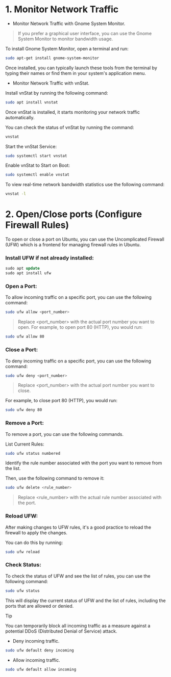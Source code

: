 # 1. Monitor Network Traffic

*  Monitor Network Traffic with Gnome System Monitor.
> If you prefer a graphical user interface, you can use the Gnome System Monitor to monitor bandwidth usage.

To install Gnome System Monitor, open a terminal and run:
```bash
sudo apt-get install gnome-system-monitor
```
Once installed, you can typically launch these tools from the terminal by typing their names or find them in your system's application menu. 

* Monitor Network Traffic with vnStat.

Install vnStat by running the following command:
```bash
sudo apt install vnstat
```
Once vnStat is installed, it starts monitoring your network traffic automatically. 

You can check the status of vnStat by running the command:
```bash
vnstat
```
Start the vnStat Service:
```bash
sudo systemctl start vnstat
```
Enable vnStat to Start on Boot:
```bash
sudo systemctl enable vnstat
```
To view real-time network bandwidth statistics use the following command:
```bash
vnstat -l
```

# 2. Open/Close ports (Configure Firewall Rules)
To open or close a port on Ubuntu, you can use the Uncomplicated Firewall (UFW) which is a frontend for managing firewall rules in Ubuntu.
### Install UFW if not already installed:
```sql
sudo apt update
sudo apt install ufw
```

### Open a Port:
To allow incoming traffic on a specific port, you can use the following command:
```bash
sudo ufw allow <port_number>
```
> Replace <port_number> with the actual port number you want to open. For example, to open port 80 (HTTP), you would run:
```bash
sudo ufw allow 80
```

### Close a Port:
To deny incoming traffic on a specific port, you can use the following command:
```bash
sudo ufw deny <port_number>
```
> Replace <port_number> with the actual port number you want to close. 

For example, to close port 80 (HTTP), you would run:
```bash
sudo ufw deny 80
```
### Remove a Port:
To remove a port, you can use the following commands.

List Current Rules:
```bash
sudo ufw status numbered
```
Identify the rule number associated with the port you want to remove from the list.

Then, use the following command to remove it:
```bash
sudo ufw delete <rule_number>
```
> Replace <rule_number> with the actual rule number associated with the port.

### Reload UFW:
After making changes to UFW rules, it's a good practice to reload the firewall to apply the changes.

You can do this by running:
```bash
sudo ufw reload
```

### Check Status:
To check the status of UFW and see the list of rules, you can use the following command:
```bash
sudo ufw status
```
This will display the current status of UFW and the list of rules, including the ports that are allowed or denied.

> [!TIP]
> You can temporarily  block all incoming traffic as a measure against a potential DDoS (Distributed Denial of Service) attack.

* Deny incoming traffic.
```bash
sudo ufw default deny incoming
```
* Allow incoming traffic.
```bash
sudo ufw default allow incoming
```
